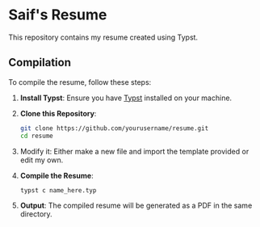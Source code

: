 # Saif's Resume

This repository contains my resume created using Typst.

## Compilation

To compile the resume, follow these steps:

1. **Install Typst**: Ensure you have [Typst](https://typst.app/) installed on your machine.

2. **Clone this Repository**:
   ```bash
   git clone https://github.com/yourusername/resume.git
   cd resume
    ```
3. Modify it: Either make a new file and import the template provided or edit my own.

4. **Compile the Resume**: 
    ```bash
    typst c name_here.typ
    ```
4. **Output**: The compiled resume will be generated as a PDF in the same directory.


